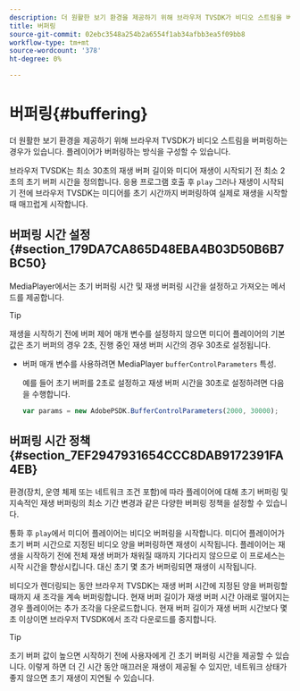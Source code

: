 ```yaml
---
description: 더 원활한 보기 환경을 제공하기 위해 브라우저 TVSDK가 비디오 스트림을 버퍼링하는 경우가 있습니다. 플레이어가 버퍼링하는 방식을 구성할 수 있습니다.
title: 버퍼링
source-git-commit: 02ebc3548a254b2a6554f1ab34afbb3ea5f09bb8
workflow-type: tm+mt
source-wordcount: '378'
ht-degree: 0%

---
```


# 버퍼링{#buffering}

더 원활한 보기 환경을 제공하기 위해 브라우저 TVSDK가 비디오 스트림을 버퍼링하는 경우가 있습니다. 플레이어가 버퍼링하는 방식을 구성할 수 있습니다.

브라우저 TVSDK는 최소 30초의 재생 버퍼 길이와 미디어 재생이 시작되기 전 최소 2초의 초기 버퍼 시간을 정의합니다. 응용 프로그램 호출 후 `play` 그러나 재생이 시작되기 전에 브라우저 TVSDK는 미디어를 초기 시간까지 버퍼링하여 실제로 재생을 시작할 때 매끄럽게 시작합니다.

## 버퍼링 시간 설정 {#section_179DA7CA865D48EBA4B03D50B6B7BC50}

MediaPlayer에서는 초기 버퍼링 시간 및 재생 버퍼링 시간을 설정하고 가져오는 메서드를 제공합니다.

>[!TIP]
>
>재생을 시작하기 전에 버퍼 제어 매개 변수를 설정하지 않으면 미디어 플레이어의 기본값은 초기 버퍼의 경우 2초, 진행 중인 재생 버퍼 시간의 경우 30초로 설정됩니다.

* 버퍼 매개 변수를 사용하려면 MediaPlayer `bufferControlParameters` 특성.

  예를 들어 초기 버퍼를 2초로 설정하고 재생 버퍼 시간을 30초로 설정하려면 다음을 수행합니다.

  ```js
  var params = new AdobePSDK.BufferControlParameters(2000, 30000);
  ```

## 버퍼링 시간 정책 {#section_7EF2947931654CCC8DAB9172391FA4EB}

환경(장치, 운영 체제 또는 네트워크 조건 포함)에 따라 플레이어에 대해 초기 버퍼링 및 지속적인 재생 버퍼링의 최소 기간 변경과 같은 다양한 버퍼링 정책을 설정할 수 있습니다.

통화 후 `play`에서 미디어 플레이어는 비디오 버퍼링을 시작합니다. 미디어 플레이어가 초기 버퍼 시간으로 지정된 비디오 양을 버퍼링하면 재생이 시작됩니다. 플레이어는 재생을 시작하기 전에 전체 재생 버퍼가 채워질 때까지 기다리지 않으므로 이 프로세스는 시작 시간을 향상시킵니다. 대신 초기 몇 초가 버퍼링되면 재생이 시작됩니다.

비디오가 렌더링되는 동안 브라우저 TVSDK는 재생 버퍼 시간에 지정된 양을 버퍼링할 때까지 새 조각을 계속 버퍼링합니다. 현재 버퍼 길이가 재생 버퍼 시간 아래로 떨어지는 경우 플레이어는 추가 조각을 다운로드합니다. 현재 버퍼 길이가 재생 버퍼 시간보다 몇 초 이상이면 브라우저 TVSDK에서 조각 다운로드를 중지합니다.

>[!TIP]
>
>초기 버퍼 값이 높으면 시작하기 전에 사용자에게 긴 초기 버퍼링 시간을 제공할 수 있습니다. 이렇게 하면 더 긴 시간 동안 매끄러운 재생이 제공될 수 있지만, 네트워크 상태가 좋지 않으면 초기 재생이 지연될 수 있습니다.
